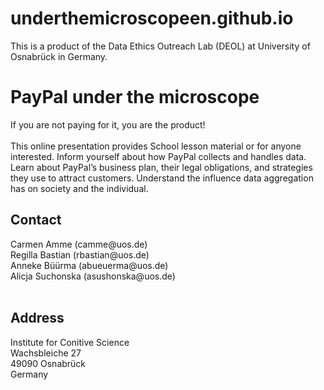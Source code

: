 # underthemicroscopeen.github.io
This is a product of the Data Ethics Outreach Lab (DEOL) at University of Osnabrück in Germany.

<h1> PayPal under the microscope </h2>
If you are not paying for it, you are the product! <br >
<br >
This online presentation provides School lesson material or for anyone interested. Inform yourself about how PayPal collects and handles data. Learn about PayPal’s business plan, their legal obligations, and strategies they use to attract customers. Understand the influence data aggregation has on society and the individual.

<h2> Contact </h2>
Carmen Amme (camme@uos.de)<br >
Regilla Bastian (rbastian@uos.de)<br >
Anneke Büürma (abueuerma@uos.de)<br >
Alicja Suchonska (asushonska@uos.de)<br >
<br >

<h2> Address </h2>
Institute for Conitive Science<br >
Wachsbleiche 27<br >
49090 Osnabrück<br >
Germany<br >
